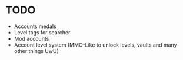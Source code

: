 # TODO
- Accounts medals
- Level tags for searcher
- Mod accounts
- Account level system (MMO-Like to unlock levels, vaults and many other things UwU)